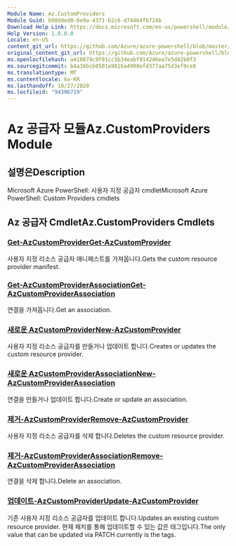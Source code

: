 ```yaml
---
Module Name: Az.CustomProviders
Module Guid: b98dded0-6e9a-4371-b2c6-d74464fb724b
Download Help Link: https://docs.microsoft.com/en-us/powershell/module/az.customproviders
Help Version: 1.0.0.0
Locale: en-US
content_git_url: https://github.com/Azure/azure-powershell/blob/master/src/CustomProviders/help/Az.CustomProviders.md
original_content_git_url: https://github.com/Azure/azure-powershell/blob/master/src/CustomProviders/help/Az.CustomProviders.md
ms.openlocfilehash: a410874c9f91cc5b34eabf9142d6ea7e5d42b0f3
ms.sourcegitcommit: b4a38bcb0501a9016a4998efd377aa75d3ef9ce8
ms.translationtype: MT
ms.contentlocale: ko-KR
ms.lasthandoff: 10/27/2020
ms.locfileid: "94306719"
---
```

# <span data-ttu-id="4f0d6-101">Az 공급자 모듈</span><span class="sxs-lookup"><span data-stu-id="4f0d6-101">Az.CustomProviders Module</span></span>
## <span data-ttu-id="4f0d6-102">설명은</span><span class="sxs-lookup"><span data-stu-id="4f0d6-102">Description</span></span>
<span data-ttu-id="4f0d6-103">Microsoft Azure PowerShell: 사용자 지정 공급자 cmdlet</span><span class="sxs-lookup"><span data-stu-id="4f0d6-103">Microsoft Azure PowerShell: Custom Providers cmdlets</span></span>

## <span data-ttu-id="4f0d6-104">Az 공급자 Cmdlet</span><span class="sxs-lookup"><span data-stu-id="4f0d6-104">Az.CustomProviders Cmdlets</span></span>
### [<span data-ttu-id="4f0d6-105">Get-AzCustomProvider</span><span class="sxs-lookup"><span data-stu-id="4f0d6-105">Get-AzCustomProvider</span></span>](Get-AzCustomProvider.md)
<span data-ttu-id="4f0d6-106">사용자 지정 리소스 공급자 매니페스트를 가져옵니다.</span><span class="sxs-lookup"><span data-stu-id="4f0d6-106">Gets the custom resource provider manifest.</span></span>

### [<span data-ttu-id="4f0d6-107">Get-AzCustomProviderAssociation</span><span class="sxs-lookup"><span data-stu-id="4f0d6-107">Get-AzCustomProviderAssociation</span></span>](Get-AzCustomProviderAssociation.md)
<span data-ttu-id="4f0d6-108">연결을 가져옵니다.</span><span class="sxs-lookup"><span data-stu-id="4f0d6-108">Get an association.</span></span>

### [<span data-ttu-id="4f0d6-109">새로운 AzCustomProvider</span><span class="sxs-lookup"><span data-stu-id="4f0d6-109">New-AzCustomProvider</span></span>](New-AzCustomProvider.md)
<span data-ttu-id="4f0d6-110">사용자 지정 리소스 공급자를 만들거나 업데이트 합니다.</span><span class="sxs-lookup"><span data-stu-id="4f0d6-110">Creates or updates the custom resource provider.</span></span>

### [<span data-ttu-id="4f0d6-111">새로운 AzCustomProviderAssociation</span><span class="sxs-lookup"><span data-stu-id="4f0d6-111">New-AzCustomProviderAssociation</span></span>](New-AzCustomProviderAssociation.md)
<span data-ttu-id="4f0d6-112">연결을 만들거나 업데이트 합니다.</span><span class="sxs-lookup"><span data-stu-id="4f0d6-112">Create or update an association.</span></span>

### [<span data-ttu-id="4f0d6-113">제거-AzCustomProvider</span><span class="sxs-lookup"><span data-stu-id="4f0d6-113">Remove-AzCustomProvider</span></span>](Remove-AzCustomProvider.md)
<span data-ttu-id="4f0d6-114">사용자 지정 리소스 공급자를 삭제 합니다.</span><span class="sxs-lookup"><span data-stu-id="4f0d6-114">Deletes the custom resource provider.</span></span>

### [<span data-ttu-id="4f0d6-115">제거-AzCustomProviderAssociation</span><span class="sxs-lookup"><span data-stu-id="4f0d6-115">Remove-AzCustomProviderAssociation</span></span>](Remove-AzCustomProviderAssociation.md)
<span data-ttu-id="4f0d6-116">연결을 삭제 합니다.</span><span class="sxs-lookup"><span data-stu-id="4f0d6-116">Delete an association.</span></span>

### [<span data-ttu-id="4f0d6-117">업데이트-AzCustomProvider</span><span class="sxs-lookup"><span data-stu-id="4f0d6-117">Update-AzCustomProvider</span></span>](Update-AzCustomProvider.md)
<span data-ttu-id="4f0d6-118">기존 사용자 지정 리소스 공급자를 업데이트 합니다.</span><span class="sxs-lookup"><span data-stu-id="4f0d6-118">Updates an existing custom resource provider.</span></span>
<span data-ttu-id="4f0d6-119">현재 패치를 통해 업데이트할 수 있는 값은 태그입니다.</span><span class="sxs-lookup"><span data-stu-id="4f0d6-119">The only value that can be updated via PATCH currently is the tags.</span></span>

